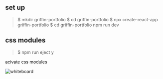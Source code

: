## set up

> $ mkdir griffin-portfolio 
> $ cd griffin-portfolio 
> $ npx create-react-app griffin-portfolio 
> $ cd griffin-portfolio npm run dev


## css modules
> $ npm run eject
> y

acivate css modules



![whiteboard](images/whiteboard.png)
